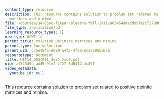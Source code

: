 ```yaml
---
content_type: resource
description: This resource contains solution to problem set related to positive definite
  matrices and minima.
file: /courses/18-06sc-linear-algebra-fall-2011/a034549dadd99fe2c7278d6412ddc39f_MIT18_06SCF11_Ses3.3sol.pdf
file_type: application/pdf
learning_resource_types: []
ocw_type: OCWFile
parent_title: Positive Definite Matrices and Minima
parent_type: CourseSection
parent_uid: c75e4546-e980-a4f3-4fba-9c17295b6b7b
resourcetype: Document
title: MIT18_06SCF11_Ses3.3sol.pdf
uid: a034549d-add9-9fe2-c727-8d6412ddc39f
video_metadata:
  youtube_id: null
---
```

This resource contains solution to problem set related to positive definite matrices and minima.

